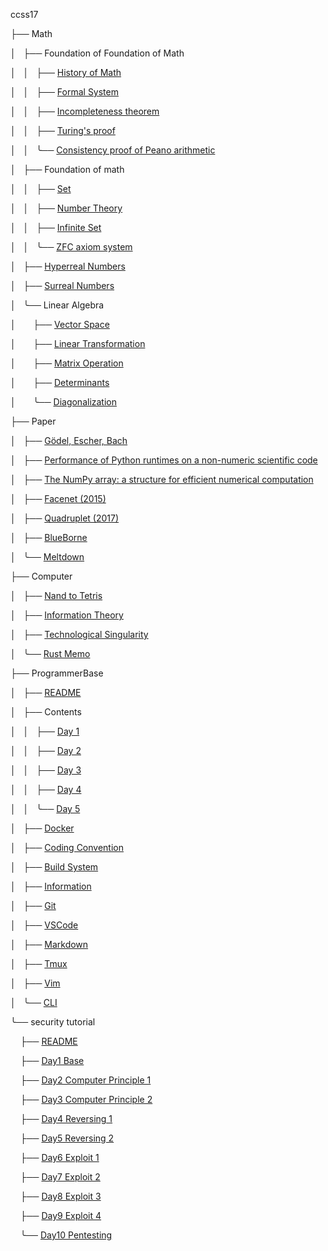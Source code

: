 <div class="index"><p>ccss17</p><p>
├──&nbsp;Math</p><p>
│&nbsp;&nbsp;&nbsp;├──&nbsp;Foundation&nbsp;of&nbsp;Foundation&nbsp;of&nbsp;Math</p><p>
│&nbsp;&nbsp;&nbsp;│&nbsp;&nbsp;&nbsp;├──&nbsp;<a href=Math/MathHistory>History&nbsp;of&nbsp;Math</a></p><p>
│&nbsp;&nbsp;&nbsp;│&nbsp;&nbsp;&nbsp;├──&nbsp;<a href=Math/Logic/FormalSystem>Formal&nbsp;System</a></p><p>
│&nbsp;&nbsp;&nbsp;│&nbsp;&nbsp;&nbsp;├──&nbsp;<a href=Math/incompleteness>Incompleteness&nbsp;theorem</a></p><p>
│&nbsp;&nbsp;&nbsp;│&nbsp;&nbsp;&nbsp;├──&nbsp;<a href=Math/turing>Turing's&nbsp;proof</a></p><p>
│&nbsp;&nbsp;&nbsp;│&nbsp;&nbsp;&nbsp;╰──&nbsp;<a href=Math/gentzen>Consistency&nbsp;proof&nbsp;of&nbsp;Peano&nbsp;arithmetic</a></p><p>
│&nbsp;&nbsp;&nbsp;├──&nbsp;Foundation&nbsp;of&nbsp;math</p><p>
│&nbsp;&nbsp;&nbsp;│&nbsp;&nbsp;&nbsp;├──&nbsp;<a href=Math/Foundations/Set>Set</a></p><p>
│&nbsp;&nbsp;&nbsp;│&nbsp;&nbsp;&nbsp;├──&nbsp;<a href=Math/Foundations/numbers>Number&nbsp;Theory</a></p><p>
│&nbsp;&nbsp;&nbsp;│&nbsp;&nbsp;&nbsp;├──&nbsp;<a href=Math/Foundations/InfiniteSet>Infinite&nbsp;Set</a></p><p>
│&nbsp;&nbsp;&nbsp;│&nbsp;&nbsp;&nbsp;╰──&nbsp;<a href=Math/Foundations/ZFC>ZFC&nbsp;axiom&nbsp;system</a></p><p>
│&nbsp;&nbsp;&nbsp;├──&nbsp;<a href=Math/HyperrealNumbers>Hyperreal&nbsp;Numbers</a></p><p>
│&nbsp;&nbsp;&nbsp;├──&nbsp;<a href=Math/SurrealNumbers>Surreal&nbsp;Numbers</a></p><p>
│&nbsp;&nbsp;&nbsp;╰──&nbsp;Linear&nbsp;Algebra</p><p>
│&nbsp;&nbsp;&nbsp;&nbsp;&nbsp;&nbsp;&nbsp;├──&nbsp;<a href=Math/LinearAlgebra/VectorSpace>Vector&nbsp;Space</a></p><p>
│&nbsp;&nbsp;&nbsp;&nbsp;&nbsp;&nbsp;&nbsp;├──&nbsp;<a href=Math/LinearAlgebra/LinearTransformation>Linear&nbsp;Transformation</a></p><p>
│&nbsp;&nbsp;&nbsp;&nbsp;&nbsp;&nbsp;&nbsp;├──&nbsp;<a href=Math/LinearAlgebra/MatrixOperation>Matrix&nbsp;Operation</a></p><p>
│&nbsp;&nbsp;&nbsp;&nbsp;&nbsp;&nbsp;&nbsp;├──&nbsp;<a href=Math/LinearAlgebra/Determinants>Determinants</a></p><p>
│&nbsp;&nbsp;&nbsp;&nbsp;&nbsp;&nbsp;&nbsp;╰──&nbsp;<a href=Math/LinearAlgebra/Diagonalization>Diagonalization</a></p><p>
├──&nbsp;Paper</p><p>
│&nbsp;&nbsp;&nbsp;├──&nbsp;<a href=paper/GEB>Gödel,&nbsp;Escher,&nbsp;Bach</a></p><p>
│&nbsp;&nbsp;&nbsp;├──&nbsp;<a href=paper/1404.6388>Performance&nbsp;of&nbsp;Python&nbsp;runtimes&nbsp;on&nbsp;a&nbsp;non-numeric&nbsp;scientific&nbsp;code</a></p><p>
│&nbsp;&nbsp;&nbsp;├──&nbsp;<a href=paper/1102.1523>The&nbsp;NumPy&nbsp;array:&nbsp;a&nbsp;structure&nbsp;for&nbsp;efficient&nbsp;numerical&nbsp;computation</a></p><p>
│&nbsp;&nbsp;&nbsp;├──&nbsp;<a href=paper/facenet>Facenet&nbsp;(2015)</a></p><p>
│&nbsp;&nbsp;&nbsp;├──&nbsp;<a href=paper/quadruplet>Quadruplet&nbsp;(2017)</a></p><p>
│&nbsp;&nbsp;&nbsp;├──&nbsp;<a href=paper/blueborne>BlueBorne</a></p><p>
│&nbsp;&nbsp;&nbsp;╰──&nbsp;<a href=paper/meltdown>Meltdown</a></p><p>
├──&nbsp;Computer</p><p>
│&nbsp;&nbsp;&nbsp;├──&nbsp;<a href=Computer/nand2tetris>Nand&nbsp;to&nbsp;Tetris</a></p><p>
│&nbsp;&nbsp;&nbsp;├──&nbsp;<a href=Computer/information>Information&nbsp;Theory</a></p><p>
│&nbsp;&nbsp;&nbsp;├──&nbsp;<a href=Computer/future>Technological&nbsp;Singularity</a></p><p>
│&nbsp;&nbsp;&nbsp;╰──&nbsp;<a href=Computer/Rust>Rust&nbsp;Memo</a></p><p>
├──&nbsp;ProgrammerBase</p><p>
│&nbsp;&nbsp;&nbsp;├──&nbsp;<a href=ProgrammerBase/README>README</a></p><p>
│&nbsp;&nbsp;&nbsp;├──&nbsp;Contents</p><p>
│&nbsp;&nbsp;&nbsp;│&nbsp;&nbsp;&nbsp;├──&nbsp;<a href=ProgrammerBase/01-Day1/readme>Day&nbsp;1</a></p><p>
│&nbsp;&nbsp;&nbsp;│&nbsp;&nbsp;&nbsp;├──&nbsp;<a href=ProgrammerBase/02-Day2/readme>Day&nbsp;2</a></p><p>
│&nbsp;&nbsp;&nbsp;│&nbsp;&nbsp;&nbsp;├──&nbsp;<a href=ProgrammerBase/03-Day3/readme>Day&nbsp;3</a></p><p>
│&nbsp;&nbsp;&nbsp;│&nbsp;&nbsp;&nbsp;├──&nbsp;<a href=ProgrammerBase/04-Day4/readme>Day&nbsp;4</a></p><p>
│&nbsp;&nbsp;&nbsp;│&nbsp;&nbsp;&nbsp;╰──&nbsp;<a href=ProgrammerBase/05-Day5/readme>Day&nbsp;5</a></p><p>
│&nbsp;&nbsp;&nbsp;├──&nbsp;<a href=ProgrammerBase/docker>Docker</a></p><p>
│&nbsp;&nbsp;&nbsp;├──&nbsp;<a href=ProgrammerBase/codingconvention>Coding&nbsp;Convention</a></p><p>
│&nbsp;&nbsp;&nbsp;├──&nbsp;<a href=ProgrammerBase/build>Build&nbsp;System</a></p><p>
│&nbsp;&nbsp;&nbsp;├──&nbsp;<a href=ProgrammerBase/information>Information</a></p><p>
│&nbsp;&nbsp;&nbsp;├──&nbsp;<a href=ProgrammerBase/git>Git</a></p><p>
│&nbsp;&nbsp;&nbsp;├──&nbsp;<a href=ProgrammerBase/vscode>VSCode</a></p><p>
│&nbsp;&nbsp;&nbsp;├──&nbsp;<a href=ProgrammerBase/markdown>Markdown</a></p><p>
│&nbsp;&nbsp;&nbsp;├──&nbsp;<a href=ProgrammerBase/tmux>Tmux</a></p><p>
│&nbsp;&nbsp;&nbsp;├──&nbsp;<a href=ProgrammerBase/vim>Vim</a></p><p>
│&nbsp;&nbsp;&nbsp;╰──&nbsp;<a href=ProgrammerBase/cli>CLI</a></p><p>
╰──&nbsp;security&nbsp;tutorial</p><p>
&nbsp;&nbsp;&nbsp;&nbsp;├──&nbsp;<a href=security-tutorial/README>README</a></p><p>
&nbsp;&nbsp;&nbsp;&nbsp;├──&nbsp;<a href=security-tutorial/01-Base/README>Day1&nbsp;Base</a></p><p>
&nbsp;&nbsp;&nbsp;&nbsp;├──&nbsp;<a href=security-tutorial/02-Computer1/README>Day2&nbsp;Computer&nbsp;Principle&nbsp;1</a></p><p>
&nbsp;&nbsp;&nbsp;&nbsp;├──&nbsp;<a href=security-tutorial/03-Computer2/README>Day3&nbsp;Computer&nbsp;Principle&nbsp;2</a></p><p>
&nbsp;&nbsp;&nbsp;&nbsp;├──&nbsp;<a href=security-tutorial/04-Reversing1/README>Day4&nbsp;Reversing&nbsp;1</a></p><p>
&nbsp;&nbsp;&nbsp;&nbsp;├──&nbsp;<a href=security-tutorial/05-Reversing2/README>Day5&nbsp;Reversing&nbsp;2</a></p><p>
&nbsp;&nbsp;&nbsp;&nbsp;├──&nbsp;<a href=security-tutorial/06-Exploit1/README>Day6&nbsp;Exploit&nbsp;1</a></p><p>
&nbsp;&nbsp;&nbsp;&nbsp;├──&nbsp;<a href=security-tutorial/07-Exploit2/README>Day7&nbsp;Exploit&nbsp;2</a></p><p>
&nbsp;&nbsp;&nbsp;&nbsp;├──&nbsp;<a href=security-tutorial/08-Exploit3/README>Day8&nbsp;Exploit&nbsp;3</a></p><p>
&nbsp;&nbsp;&nbsp;&nbsp;├──&nbsp;<a href=security-tutorial/09-Exploit4/README>Day9&nbsp;Exploit&nbsp;4</a></p><p>
&nbsp;&nbsp;&nbsp;&nbsp;╰──&nbsp;<a href=security-tutorial/10-Pentesting/README>Day10&nbsp;Pentesting</a></p><p>
</p></div>